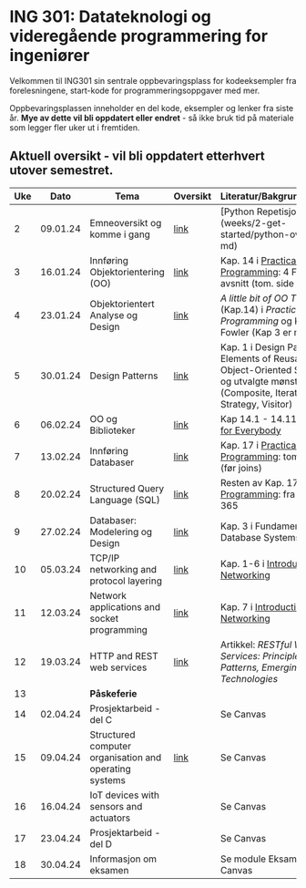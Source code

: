 # ING 301: Datateknologi og videregående programmering for ingeniører

Velkommen til ING301 sin sentrale oppbevaringsplass for kodeeksempler fra forelesningene, start-kode for programmeringsoppgaver med mer.

Oppbevaringsplassen inneholder en del kode, eksempler og lenker fra siste år. **Mye av dette vil bli oppdatert eller endret** - så ikke bruk tid på materiale som legger fler uker ut i fremtiden. 

## Aktuell oversikt - vil bli oppdatert etterhvert utover semestret.

| **Uke**  | **Dato** | **Tema**                                           | **Oversikt**                                                                                                                | **Literatur/Bakgrunnsmaterial**                                                                                                      | **Frister**    |
|----------|----------|----------------------------------------------------|-----------------------------------------------------------------------------------------------------------------------------|--------------------------------------------------------------------------------------------------------------------------------------|----------------|
| 2        | 09.01.24 | Emneoversikt og komme i gang                       | [link](weeks/2-get-started/week2.md)                                                                                        | [Python Repetisjon](weeks/2-get-started/python-overview md)                                                                          |                |
| 3        | 16.01.24 | Innføring Objektorientering (OO)                   | [link](weeks/3-intro-oo/week3.md)                                                                                           | Kap. 14 i [Practical Programming](https://pragprog.com/titles/gwpy3/practical-programming-third-edition/): 4 Første avsnitt (tom. side 285)  | Oppgave 1 |
| 4        | 23.01.24 | Objektorientert Analyse og Design                  | [link](weeks/4-oo-modeling/week4.md)                                                                                        | _A little bit of OO Theory_ (Kap.14) i  _Practical Programming_ og Kap 1-3 i Fowler (Kap 3 er mest viktig)                           | Oppgave 2
| 5        | 30.01.24 | Design Patterns                                    | [link](weeks/5-oo-patterns/week5.md)                                                                                        | Kap. 1 i Design Patterns: Elements of Reusable Object-Oriented Software og utvalgte mønster (Composite, Iterator, Strategy, Visitor) |                |
| 6        | 06.02.24 | OO og Biblioteker                                  | [link](weeks/6-oo-wrapup/week6.md)                                                                                          | Kap 14.1 - 14.11 i [Python for Everybody](http://do1.dr-chuck.com/pythonlearn/EN_us/pythonlearn.pdf)                                 |                |
| 7        | 13.02.24 | Innføring Databaser                                | [link](weeks/7-db-intro/week7.md)                                                                                           | Kap. 17 i [Practical Programming](https://pragprog.com/titles/gwpy3/practical-programming-third-edition/):  tom side 353 (før joins)  | Prosjekt Del A |
| 8        | 20.02.24 | Structured Query Language (SQL)                    | [link](weeks/8-db-sql/week8.md)                                                                                             | Resten av Kap. 17 i [Practical Programming](https://pragprog.com/titles/gwpy3/practical-programming-third-edition/): fra side 354 til 365 |            |
| 9        | 27.02.24 | Databaser: Modelering og Design                    | [link](weeks/9-db-design/week9.md)                                                                                          | Kap. 3 i Fundamentals of Database Systems                                                                                            |                 |
| 10       | 05.03.24 | TCP/IP networking and protocol layering            | [link](weeks/10-tcpipnetworking/week10.md)                                                                                  | Kap. 1-6 i [Introduction to Networking](https://do1.dr-chuck.net/net-intro/EN_us/net-intro.pdf)                                      | Prosjekt Del B | 
| 11       | 12.03.24 | Network applications and socket programming        | [link](weeks/11-socketprogramming/week11.md)                                                                                | Kap. 7 i [Introduction to Networking](https://do1.dr-chuck.net/net-intro/EN_us/net-intro.pdf)                                        |                |
| 12       | 19.03.24 | HTTP and REST web services                         | [link](weeks/12-restapi-webservices/week12.md)                                                                              | Artikkel: *RESTful Web Services: Principles, Patterns, Emerging Technologies*                                                        |                |
| 13       |          | **Påskeferie**                                     |                                                                                                                             |                                                                                                                                      |                |
| 14       | 02.04.24 | Prosjektarbeid - del C                             |                                                                                                                             | Se Canvas                                                                                                                            |                |
| 15       | 09.04.24 | Structured computer organisation and operating systems | [link](examples/15_computersos/)                                                                                        | Se Canvas                                                                                                                            |                |
| 16       | 16.04.24 | IoT devices with sensors and actuators             |                                                                                                                             | Se Canvas                                                                                                                            |                |
| 17       | 23.04.24 | Prosjektarbeid - del D                             |                                                                                                                             | Se Canvas                                                                                                                            |                |
| 18       | 30.04.24 | Informasjon om eksamen                             |                                                                                                                             | Se module Eksamen på Canvas                                                                                                          |                |
